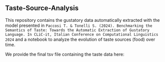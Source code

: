 ## Taste-Source-Analysis

This repository contains the gustatory data automatically extracted with the model presented in `Paccosi T. & Tonelli S. (2024). Benchmarking the Semantics of Taste: Towards the Automatic Extraction of Gustatory Language. In CLiC-it, Italian Conference on Computational Linguistics 2024` and a notebook to analyze the evolution of taste sources (food) over time.

We provide the final tsv file containing the taste data here: 
